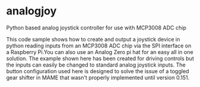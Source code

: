 # analogjoy
Python based analog joystick controller for use with MCP3008 ADC chip

This code sample shows how to create and output a joystick device in python reading inputs from an MCP3008 ADC chip via the SPI interface on a Raspberry Pi.You can also use an Analog Zero pi hat for an easy all in one solution. The example shown here has been created for driving controls but the inputs can easily be changed to standard analog joystick inputs. The button configuration used here is designed to solve the issue of a toggled gear shifter in MAME that wasn't properly implemented until version 0.151.
